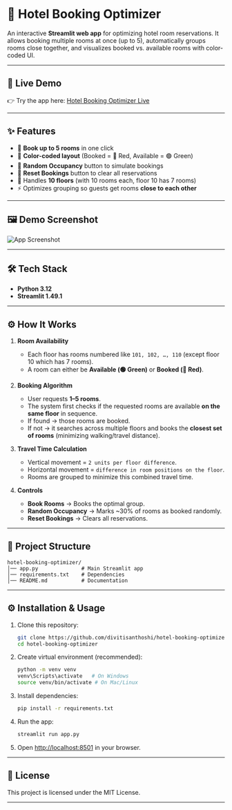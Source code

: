 # 🏨 Hotel Booking Optimizer

An interactive **Streamlit web app** for optimizing hotel room reservations.
It allows booking multiple rooms at once (up to 5), automatically groups rooms close together, and visualizes booked vs. available rooms with color-coded UI.

---

## 🚀 Live Demo

👉 Try the app here: [Hotel Booking Optimizer Live](https://hotel-booking-optimizergit-dq5dnrhxwd8lznzgzxnddx.streamlit.app/)

---

## ✨ Features

* 📌 **Book up to 5 rooms** in one click
* 🎨 **Color-coded layout** (Booked = 🔴 Red, Available = 🟢 Green)
* 🎲 **Random Occupancy** button to simulate bookings
* 🔄 **Reset Bookings** button to clear all reservations
* 🏢 Handles **10 floors** (with 10 rooms each, floor 10 has 7 rooms)
* ⚡ Optimizes grouping so guests get rooms **close to each other**

---

## 🖼️ Demo Screenshot

![App Screenshot](https://github.com/user-attachments/assets/fb37851f-3411-47ff-a409-b0a59a0fdbb5)


---

## 🛠️ Tech Stack

* **Python 3.12**
* **Streamlit 1.49.1**

---

## ⚙️ How It Works

1. **Room Availability**

   * Each floor has rooms numbered like `101, 102, …, 110` (except floor 10 which has 7 rooms).
   * A room can either be **Available (🟢 Green)** or **Booked (🔴 Red)**.

2. **Booking Algorithm**

   * User requests **1–5 rooms**.
   * The system first checks if the requested rooms are available **on the same floor** in sequence.
   * If found → those rooms are booked.
   * If not → it searches across multiple floors and books the **closest set of rooms** (minimizing walking/travel distance).

3. **Travel Time Calculation**

   * Vertical movement = `2 units per floor difference`.
   * Horizontal movement = `difference in room positions on the floor`.
   * Rooms are grouped to minimize this combined travel time.

4. **Controls**

   * **Book Rooms** → Books the optimal group.
   * **Random Occupancy** → Marks \~30% of rooms as booked randomly.
   * **Reset Bookings** → Clears all reservations.

---

## 📂 Project Structure

```
hotel-booking-optimizer/
│── app.py              # Main Streamlit app
│── requirements.txt    # Dependencies
│── README.md           # Documentation
```

---

## ⚙️ Installation & Usage

1. Clone this repository:

   ```bash
   git clone https://github.com/divitisanthoshi/hotel-booking-optimizer.git
   cd hotel-booking-optimizer
   ```

2. Create virtual environment (recommended):

   ```bash
   python -m venv venv
   venv\Scripts\activate   # On Windows
   source venv/bin/activate # On Mac/Linux
   ```

3. Install dependencies:

   ```bash
   pip install -r requirements.txt
   ```

4. Run the app:

   ```bash
   streamlit run app.py
   ```

5. Open [http://localhost:8501](http://localhost:8501) in your browser.

---

## 📜 License

This project is licensed under the MIT License.

---
